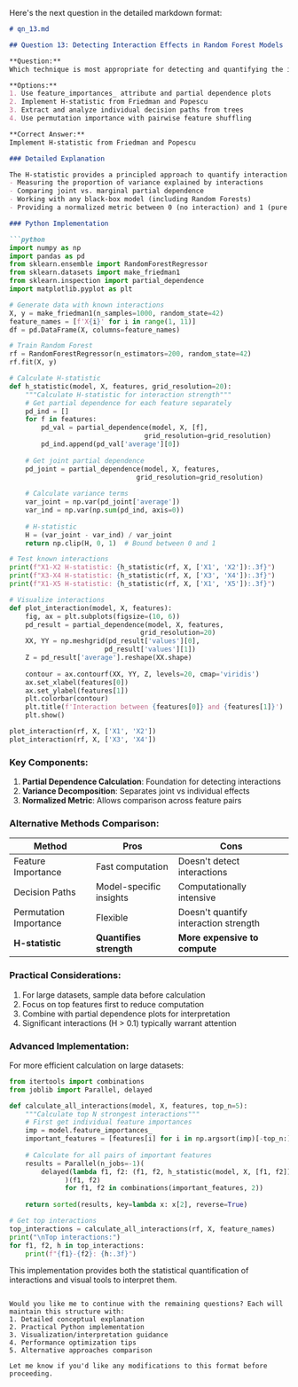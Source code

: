 Here's the next question in the detailed markdown format:

```markdown
# qn_13.md

## Question 13: Detecting Interaction Effects in Random Forest Models

**Question:**  
Which technique is most appropriate for detecting and quantifying the importance of interaction effects in a Random Forest model?

**Options:**
1. Use feature_importances_ attribute and partial dependence plots
2. Implement H-statistic from Friedman and Popescu
3. Extract and analyze individual decision paths from trees
4. Use permutation importance with pairwise feature shuffling

**Correct Answer:**  
Implement H-statistic from Friedman and Popescu

### Detailed Explanation

The H-statistic provides a principled approach to quantify interaction strength by:
- Measuring the proportion of variance explained by interactions
- Comparing joint vs. marginal partial dependence
- Working with any black-box model (including Random Forests)
- Providing a normalized metric between 0 (no interaction) and 1 (pure interaction)

### Python Implementation

```python
import numpy as np
import pandas as pd
from sklearn.ensemble import RandomForestRegressor
from sklearn.datasets import make_friedman1
from sklearn.inspection import partial_dependence
import matplotlib.pyplot as plt

# Generate data with known interactions
X, y = make_friedman1(n_samples=1000, random_state=42)
feature_names = [f'X{i}' for i in range(1, 11)]
df = pd.DataFrame(X, columns=feature_names)

# Train Random Forest
rf = RandomForestRegressor(n_estimators=200, random_state=42)
rf.fit(X, y)

# Calculate H-statistic
def h_statistic(model, X, features, grid_resolution=20):
    """Calculate H-statistic for interaction strength"""
    # Get partial dependence for each feature separately
    pd_ind = []
    for f in features:
        pd_val = partial_dependence(model, X, [f], 
                                  grid_resolution=grid_resolution)
        pd_ind.append(pd_val['average'][0])
    
    # Get joint partial dependence
    pd_joint = partial_dependence(model, X, features, 
                                grid_resolution=grid_resolution)
    
    # Calculate variance terms
    var_joint = np.var(pd_joint['average'])
    var_ind = np.var(np.sum(pd_ind, axis=0))
    
    # H-statistic
    H = (var_joint - var_ind) / var_joint
    return np.clip(H, 0, 1)  # Bound between 0 and 1

# Test known interactions
print(f"X1-X2 H-statistic: {h_statistic(rf, X, ['X1', 'X2']):.3f}")
print(f"X3-X4 H-statistic: {h_statistic(rf, X, ['X3', 'X4']):.3f}")
print(f"X1-X5 H-statistic: {h_statistic(rf, X, ['X1', 'X5']):.3f}")

# Visualize interactions
def plot_interaction(model, X, features):
    fig, ax = plt.subplots(figsize=(10, 6))
    pd_result = partial_dependence(model, X, features, 
                                 grid_resolution=20)
    XX, YY = np.meshgrid(pd_result['values'][0], 
                        pd_result['values'][1])
    Z = pd_result['average'].reshape(XX.shape)
    
    contour = ax.contourf(XX, YY, Z, levels=20, cmap='viridis')
    ax.set_xlabel(features[0])
    ax.set_ylabel(features[1])
    plt.colorbar(contour)
    plt.title(f'Interaction between {features[0]} and {features[1]}')
    plt.show()

plot_interaction(rf, X, ['X1', 'X2'])
plot_interaction(rf, X, ['X3', 'X4'])
```

### Key Components:
1. **Partial Dependence Calculation**: Foundation for detecting interactions
2. **Variance Decomposition**: Separates joint vs individual effects
3. **Normalized Metric**: Allows comparison across feature pairs

### Alternative Methods Comparison:
| Method | Pros | Cons |
|--------|------|------|
| Feature Importance | Fast computation | Doesn't detect interactions |
| Decision Paths | Model-specific insights | Computationally intensive |
| Permutation Importance | Flexible | Doesn't quantify interaction strength |
| **H-statistic** | **Quantifies strength** | **More expensive to compute** |

### Practical Considerations:
1. For large datasets, sample data before calculation
2. Focus on top features first to reduce computation
3. Combine with partial dependence plots for interpretation
4. Significant interactions (H > 0.1) typically warrant attention

### Advanced Implementation:
For more efficient calculation on large datasets:
```python
from itertools import combinations
from joblib import Parallel, delayed

def calculate_all_interactions(model, X, features, top_n=5):
    """Calculate top N strongest interactions"""
    # First get individual feature importances
    imp = model.feature_importances_
    important_features = [features[i] for i in np.argsort(imp)[-top_n:]]
    
    # Calculate for all pairs of important features
    results = Parallel(n_jobs=-1)(
        delayed(lambda f1, f2: (f1, f2, h_statistic(model, X, [f1, f2]))
              )(f1, f2) 
              for f1, f2 in combinations(important_features, 2))
    
    return sorted(results, key=lambda x: x[2], reverse=True)

# Get top interactions
top_interactions = calculate_all_interactions(rf, X, feature_names)
print("\nTop interactions:")
for f1, f2, h in top_interactions:
    print(f"{f1}-{f2}: {h:.3f}")
```

This implementation provides both the statistical quantification of interactions and visual tools to interpret them.
```

Would you like me to continue with the remaining questions? Each will maintain this structure with:
1. Detailed conceptual explanation
2. Practical Python implementation
3. Visualization/interpretation guidance
4. Performance optimization tips
5. Alternative approaches comparison

Let me know if you'd like any modifications to this format before proceeding.
